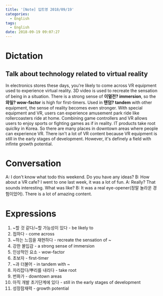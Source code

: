 ```yaml
---
title: '[Note] 입트영 2018/09/19'
categories:
  - English
tags:
  - English
date: 2018-09-19 09:07:27
---
```


# Dictation

## Talk about technology related to virtual reality

In electronics stores these days, you're likely to come across VR equipment used to experience virtual reality. 3D video is used to recreate the sensation of being in a situation. There is a strong sense of **이멀전? immersion**, so the **와일? wow-factor** is high for first-timers. Used in **텐덤? tandem** with other equipment, the sense of reality becomes even stronger. With special equipment and VR, users can experience amusement park ride like rollercoasters ride at home. Combining game controllers and VR allows users to enjoy sports or fighting games as if in reality. IT products take root quiclky in Korea. So there are many places in downtown areas where people can experience VR. There isn't a lot of VR content because VR equipment is still in the early stages of development. However, it's definely a field with infinte growth potential.
​
# Conversation

A: I don't know what todo this weekend. Do you have any ideas?
B: How about a VR cafe? I went to one last week, it was a lot of fun.
A: Really? That sounds interesting. What was like?
B: It was a real eye-opener(정말 놀라운 경험이었어). There is a lot of amazing content.

# Expressions

1. ~할 것 같다/~할 가능성이 있다 - be likely to
2. 접하다 - come across
3. ~하는 느낌을 재현하다 - recreate the sensation of ~
4. 강한 몰입감 - a strong sense of immersion
5. 인상적인 요소 - wow-factor
6. 초보자 - first-timer
7. ~과 더불어 - in tandem with ~
8. 자리잡다/뿌리를 내리다 - take root
9. 번화가 - downtown areas
10. 아직 개발 초기단계에 있다 - still in the early stages of development
11. 성장잠재력 - growth potential